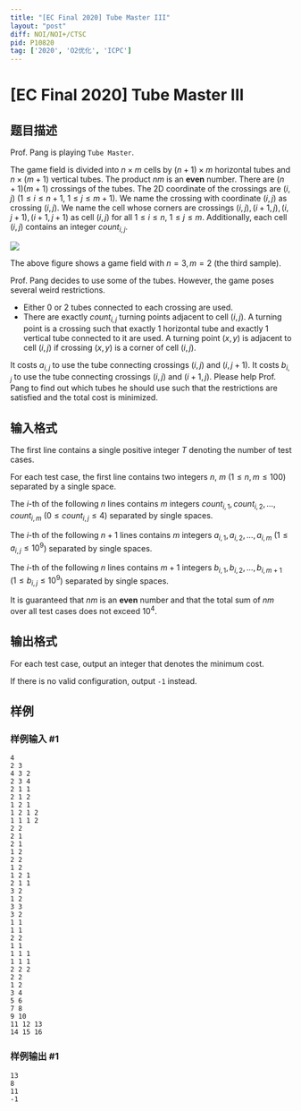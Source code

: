 ```yaml
---
title: "[EC Final 2020] Tube Master III"
layout: "post"
diff: NOI/NOI+/CTSC
pid: P10820
tag: ['2020', 'O2优化', 'ICPC']
---
```

# [EC Final 2020] Tube Master III
## 题目描述

Prof. Pang is playing ``Tube Master``.

The game field is divided into $n \times m$ cells by $(n + 1) \times m$ horizontal tubes and $n \times (m + 1)$ vertical tubes. The product $n m$ is an $\textbf{even}$ number. There are $(n + 1) (m + 1)$ crossings of the tubes. The 2D coordinate of the crossings are $(i, j)$ ($1\le i\le n+1$, $1\le j\le m+1$). We name the crossing with coordinate $(i, j)$ as crossing $(i, j)$. We name the cell whose corners are crossings $(i, j), (i+1, j), (i, j+1), (i+1, j+1)$ as cell $(i, j)$ for all $1\le i\le n$, $1\le j\le m$. Additionally, each cell $(i, j)$ contains an integer ${count}_{i, j}$.

![](https://cdn.luogu.com.cn/upload/image_hosting/wfw0es17.png)

The above figure shows a game field with $n = 3, m = 2$ (the third sample).

Prof. Pang decides to use some of the tubes. However, the game poses several weird restrictions.

- Either $0$ or $2$ tubes connected to each crossing are used.
- There are exactly ${count}_{i, j}$ turning points adjacent to cell $(i, j)$. A turning point is a crossing such that exactly $1$ horizontal tube and exactly $1$ vertical tube connected to it are used. A turning point $(x, y)$ is adjacent to cell $(i, j)$ if crossing $(x, y)$ is a corner of cell $(i, j)$. 

It costs $a_{i, j}$ to use the tube connecting crossings $(i, j)$ and $(i, j+1)$. It costs $b_{i, j}$ to use the tube connecting crossings $(i, j)$ and $(i+1, j)$. Please help Prof. Pang to find out which tubes he should use such that the restrictions are satisfied and the total cost is minimized.
## 输入格式

The first line contains a single positive integer $T$ denoting the number of test cases.

For each test case, the first line contains two integers $n$, $m$ ($1 \leq n, m \leq 100$) separated by a single space.

The $i$-th of the following $n$ lines contains $m$ integers ${count}_{i, 1}, {count}_{i, 2}, \dots, {count}_{i, m}$ ($0 \leq {count}_{i, j} \leq 4$) separated by single spaces.

The $i$-th of the following $n+1$ lines contains $m$ integers ${a}_{i, 1}, {a}_{i, 2}, \dots, {a}_{i, m}$ ($1 \leq {a}_{i, j} \leq 10^9$) separated by single spaces.

The $i$-th of the following $n$ lines contains $m+1$ integers ${b}_{i, 1}, \mathit{b}_{i, 2}, \dots, {b}_{i, m+1}$ ($1 \leq {b}_{i, j} \leq 10^9$) separated by single spaces.

It is guaranteed that $nm$ is an $\textbf{even}$ number and that the total sum of $nm$ over all test cases does not exceed $10^4$.
## 输出格式

For each test case, output an integer that denotes the minimum cost.

If there is no valid configuration, output $\texttt{-1}$ instead.
## 样例

### 样例输入 #1
```
4
2 3
4 3 2
2 3 4
2 1 1
2 1 2
1 2 1
1 2 1 2
1 1 1 2
2 2
2 1
2 1
1 2
2 2
1 2
1 2 1
2 1 1
3 2
1 2
3 3
3 2
1 1
1 1
2 2
1 1
1 1 1
1 1 1
2 2 2
2 2
1 2
3 4
5 6
7 8
9 10
11 12 13
14 15 16
```
### 样例输出 #1
```
13
8
11
-1
```
